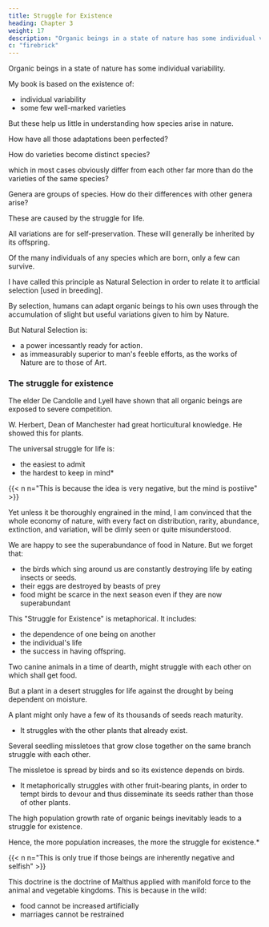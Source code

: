 ```yaml
---
title: Struggle for Existence
heading: Chapter 3
weight: 17
description: "Organic beings in a state of nature has some individual variability"
c: "firebrick"
---
```



<!-- Bears on natural selection -- The term used in a wide sense -- Geometrical powers of increase --
Rapid increase of naturalised animals and plants -- Nature of the checks to increase -- Competition
universal -- Effects of climate -- Protection from the number of individuals -- Complex relations of
all animals and plants throughout nature -- Struggle for life most severe between individuals and
varieties of the same species; often severe between species of the same genus -- The relation of
organism to organism the most important of all relations.  -->

<!-- Before entering on the subject of this
chapter, I must make a few preliminary remarks, to show how the struggle for existence bears on
Natural Selection. It has been seen in the last chapter that amongst  -->

Organic beings in a state of nature has some individual variability.

<!-- ; indeed I am not aware that this has ever been disputed.
It is immaterial for us whether a multitude of doubtful forms be called species or sub-species or
varieties; what rank, for instance, the two or three hundred doubtful forms of British plants are
entitled to hold, if the existence of any well-marked varieties be admitted.  -->


My book is based on the existence of:
- individual variability 
- some few well-marked varieties

But these help us little in understanding how species arise in nature.

How have all those adaptations been perfected? 

<!-- of one part of the organisation to another part, and to the conditions of life, and of one distinct organic being to another being,   -->

How do varieties become distinct species?

<!-- Again, it may be asked, how is it that varieties, which I have called incipient species, become
ultimately converted into good and  -->

 which in most cases obviously differ from each
other far more than do the varieties of the same species? 

Genera are groups of species. How do their differences with other genera arise?

<!-- , which constitute what are called distinct , and which differ from each other more than do the
species of the same genus, arise? All these results, as we shall more fully see in the next chapter,
follow inevitably from the struggle for life.  -->

These are caused by the struggle for life.

All variations are for self-preservation. These will generally be inherited by its offspring.

<!--  any variation, however
slight and from whatever cause proceeding, if it be in any degree profitable to an individual of any
species, in its infinitely complex relations to other organic beings and to external nature, will tend
to the preservation of that individual, and will   -->

<!-- The offspring, also, will thus have a better chance of surviving, for,  -->

Of the many individuals of any species which are born, only a few can survive. 

I have called this principle as Natural Selection in order to relate it to artficial selection [used in breeding]. 

<!-- , by which each slight variation, if useful, is preserved, by the term of , in order to mark its relation to man's power of selection.  -->

By selection, humans can adapt organic beings to his own uses through the accumulation of
slight but useful variations given to him by Nature.

But Natural Selection is:
- a power incessantly ready for action. 
- as immeasurably superior to man's feeble efforts, as the works of Nature are to those of Art.


### The struggle for existence

The elder De Candolle and Lyell have shown that all organic beings are exposed to severe competition.

 <!-- , no one has treated this subject with more spirit and ability than  -->

W. Herbert, Dean of Manchester had great horticultural knowledge. He showed this for plants.

The universal struggle for life is:
- the easiest to admit
- the hardest to keep in mind*

{{< n n="This is because the idea is very negative, but the mind is postiive" >}}

<!-- in words the truth of , or more difficult--at least I have found it so--than constantly to bear this conclusion in mind. -->

 Yet unless it be thoroughly
engrained in the mind, I am convinced that the whole economy of nature, with every fact on
distribution, rarity, abundance, extinction, and variation, will be dimly seen or quite misunderstood.


We are happy to see the superabundance of food in Nature. But we forget that:
- the birds which sing around us are constantly destroying life by eating insects or seeds.
- their eggs are destroyed by beasts of prey
- food might be scarce in the next season even if they are now superabundant

This "Struggle for Existence" is metaphorical. It includes:
- the dependence of one being on another
- the individual's life
- the success in having offspring.

Two canine animals in a time of dearth, might struggle with each other on which shall get food.

But a plant in a desert struggles for life against the drought by being dependent on moisture. 

A plant might only have a few of its thousands of seeds reach maturity.
- It struggles with the other plants that already exist. 

<!-- The missletoe is dependent on the apple and a few other trees.

but can only in a far-fetched sense be said to struggle with these trees, for if too
many of these parasites grow on the same tree, it will languish and die.  -->

Several seedling missletoes that grow close together on the same branch struggle with each other.

The missletoe is spread by birds and so its existence depends on birds.
- It metaphorically struggles with other fruit-bearing plants, in order to tempt birds to devour and thus disseminate its seeds rather than those of other plants. 

<!-- In these several senses, which pass into each other, I use for convenience sake the general term of struggle for existence. -->

The high population growth rate of organic beings inevitably leads to a struggle for existence.

<!-- Every being, which during its natural lifetime produces several eggs or seeds, must suffer
destruction during some period of its life, and during some season or occasional year, otherwise, on
the principle of geometrical increase, its numbers would quickly become so inordinately great that
no country could support the product.  -->

Hence, the more population increases, the more the struggle for existence.*

{{< n n="This is only true if those beings are inherently negative and selfish" >}}

 <!-- as more individuals are produced than can possibly survive, there must in every case be a , either one individual with another of the same species, or with the individuals of distinct species, or with the physical conditions of life. -->


This doctrine is the doctrine of Malthus applied with manifold force to the animal and vegetable
kingdoms. This is because in the wild:
- food cannot be increased artificially 
- marriages cannot be restrained

<!-- for in this case there can be no  increase of food, and no prudential restraint
from .

Although some species may be now increasing, more or less rapidly, in numbers, all cannot do so, for the world would not hold them. -->

